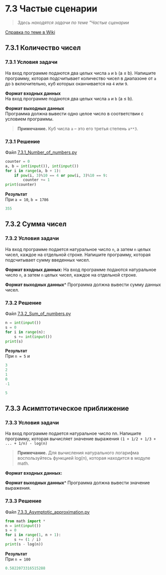 # 7.3 Частые сценарии

> *Здесь находятся задачи по теме "Частые сценарии*  

[Справка по теме в Wiki](https://github.com/aalutsenko/Training/wiki/7.3-Частые-сценарии)  

## 7.3.1 Количество чисел

### 7.3.1 Условия задачи

На вход программе подаются два целых числа `a` и `b` (a ≤ b). Напишите программу, которая подсчитывает количество чисел в диапазоне от `a` до `b` включительно, куб которых оканчивается на `4` или `9`.

**Формат входных данных**  
На вход программе подаются два целых числа `a` и `b` (a ≤ b).

**Формат выходных данных**  
Программа должна вывести одно целое число в соответствии с условием программы.
> **Примечание.** Куб числа `a` – это его третья степень `a**3`.

### 7.3.1 Решение

Файл [7.3.1_Number_of_numbers.py](7.3.1_Number_of_numbers.py)

```python
counter = 0
a, b = int(input()), int(input())
for i in range(a, b + 1):
    if pow(i, 3)%10 == 4 or pow(i, 3)%10 == 9:
        counter += 1
print(counter)
```

**Результат**  
При `a = 10`, `b = 1786`

```python
355
```

## 7.3.2 Сумма чисел

### 7.3.2 Условия задачи

На вход программе подается натуральное число `n`, а затем `n` целых чисел, каждое на отдельной строке. Напишите программу, которая подсчитывает сумму введенных чисел. 

**Формат входных данных:**
На вход программе подаются натуральное число `n`, а затем `n` целых чисел, каждое на отдельной строке.

**Формат выходных данных^**
Программа должна вывести сумму данных чисел.

### 7.3.2 Решение

Файл [7.3.2_Sum_of_numbers.py](7.3.2_Sum_of_numbers.py)

```python
n = int(input())
s = 0
for i in range(n):
    s += int(input())
print(s)
```

**Результат**  
При `n = 5` и

```python
3
2
1
0
-1
```

```python
5
```

## 7.3.3 Асимптотическое приближение

### 7.3.3 Условия задачи

На вход программе подается натуральное число nn. Напишите программу, которая вычисляет значение выражения
`(1 + 1/2 + 1/3 + ... + 1/n) - log(n)`
> **Примечание.** Для вычисления натурального логарифма воспользуйтесь функцией log(n), которая находится в модуле math.

**Формат входных данных:**

**Формат выходных данных^**
Программа должна вывести значение выражения.

### 7.3.3 Решение

Файл [7.3.3_Asymptotic_approximation.py](7.3.3_Asymptotic_approximation.py)

```python
from math import *
n = int(input())
s = 0
for i in range(1, n + 1):
    s += (1 / i)
print(s - log(n))
```

**Результат**  
При `n = 100`  

```python
0.5822073316515288
```


